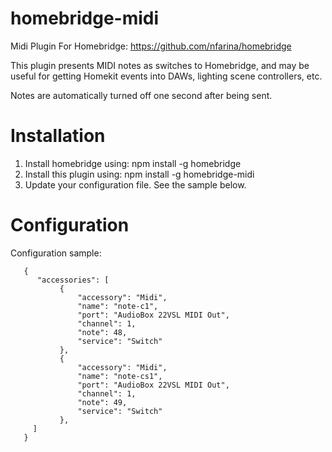 # homebridge-midi
Midi Plugin For Homebridge: https://github.com/nfarina/homebridge

This plugin presents MIDI notes as switches to Homebridge, and may be useful for getting Homekit events into DAWs, lighting scene controllers, etc. 

Notes are automatically turned off one second after being sent.

# Installation

1. Install homebridge using: npm install -g homebridge
2. Install this plugin using: npm install -g homebridge-midi
3. Update your configuration file. See the sample below.

# Configuration

Configuration sample:

 ```
    {
       "accessories": [
			{
				"accessory": "Midi",
				"name": "note-c1",
				"port": "AudioBox 22VSL MIDI Out",
				"channel": 1,
				"note": 48,
				"service": "Switch"
			},
			{
				"accessory": "Midi",
				"name": "note-cs1",
				"port": "AudioBox 22VSL MIDI Out",
				"channel": 1,
				"note": 49,
				"service": "Switch"
			},
      ]
    }

```


